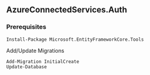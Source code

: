 ﻿## AzureConnectedServices.Auth

### Prerequisites
```
Install-Package Microsoft.EntityFrameworkCore.Tools
```


Add/Update Migrations
```
Add-Migration InitialCreate
Update-Database
```
